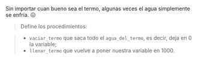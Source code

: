 Sin importar cuan bueno sea el termo, algunas veces el agua simplemente se enfría. :confounded:

> Define los procedimientos:

> * `vaciar_termo` que saca todo el `agua_del_termo`, es decir, deja en 0 la variable;
> * `llenar_termo` que vuelve a poner nuestra variable en 1000.